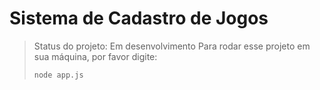 # Sistema de Cadastro de Jogos
> Status do projeto: Em desenvolvimento
Para rodar esse projeto em sua máquina, por favor digite:
> ````
> node app.js
> ````
